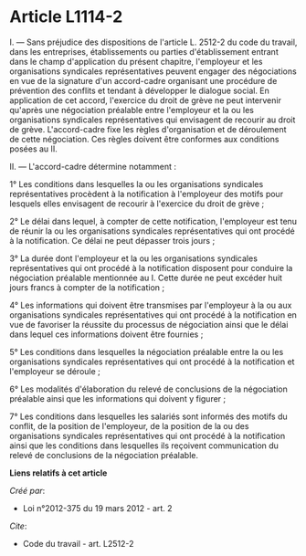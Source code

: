 # Article L1114-2

I. ― Sans préjudice des dispositions de l'article L. 2512-2 du code du travail, dans les entreprises, établissements ou
parties d'établissement entrant dans le champ d'application du présent chapitre, l'employeur et les organisations syndicales
représentatives peuvent engager des négociations en vue de la signature d'un accord-cadre organisant une procédure de
prévention des conflits et tendant à développer le dialogue social. En application de cet accord, l'exercice du droit de
grève ne peut intervenir qu'après une négociation préalable entre l'employeur et la ou les organisations syndicales
représentatives qui envisagent de recourir au droit de grève. L'accord-cadre fixe les règles d'organisation et de déroulement
de cette négociation. Ces règles doivent être conformes aux conditions posées au II. 

II. ― L'accord-cadre détermine notamment : 

1° Les conditions dans lesquelles la ou les organisations syndicales représentatives procèdent à la notification à
l'employeur des motifs pour lesquels elles envisagent de recourir à l'exercice du droit de grève ; 

2° Le délai dans lequel, à compter de cette notification, l'employeur est tenu de réunir la ou les organisations syndicales
représentatives qui ont procédé à la notification. Ce délai ne peut dépasser trois jours ; 

3° La durée dont l'employeur et la ou les organisations syndicales représentatives qui ont procédé à la notification
disposent pour conduire la négociation préalable mentionnée au I. Cette durée ne peut excéder huit jours francs à compter de
la notification ; 

4° Les informations qui doivent être transmises par l'employeur à la ou aux organisations syndicales représentatives qui ont
procédé à la notification en vue de favoriser la réussite du processus de négociation ainsi que le délai dans lequel ces
informations doivent être fournies ; 

5° Les conditions dans lesquelles la négociation préalable entre la ou les organisations syndicales représentatives qui ont
procédé à la notification et l'employeur se déroule ; 

6° Les modalités d'élaboration du relevé de conclusions de la négociation préalable ainsi que les informations qui doivent y
figurer ; 

7° Les conditions dans lesquelles les salariés sont informés des motifs du conflit, de la position de l'employeur, de la
position de la ou des organisations syndicales représentatives qui ont procédé à la notification ainsi que les conditions
dans lesquelles ils reçoivent communication du relevé de conclusions de la négociation préalable.

**Liens relatifs à cet article**

_Créé par_:

  - Loi n°2012-375 du 19 mars 2012 - art. 2

_Cite_:

  - Code du travail - art. L2512-2
